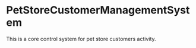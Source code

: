 # PetStoreCustomerManagementSystem
This is a core control system for pet store customers activity. 
